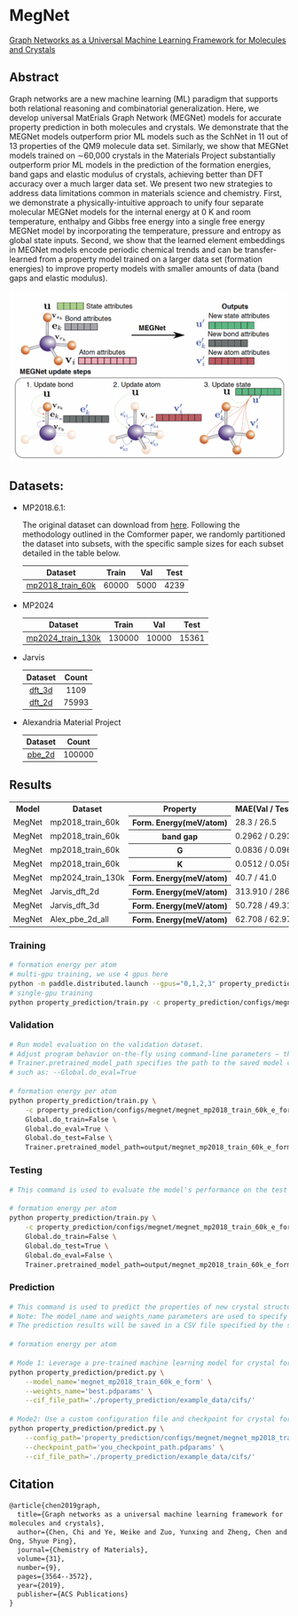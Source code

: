 # MegNet

[Graph Networks as a Universal Machine Learning Framework for Molecules and Crystals](https://arxiv.org/abs/1812.05055)

## Abstract

Graph networks are a new machine learning (ML) paradigm that supports both relational reasoning and combinatorial generalization. Here, we develop universal MatErials Graph Network (MEGNet) models for accurate property prediction in both molecules and crystals. We demonstrate that the MEGNet models outperform prior ML models such as the SchNet in 11 out of 13 properties of the QM9 molecule data set. Similarly, we show that MEGNet models trained on ∼60,000 crystals in the Materials Project substantially outperform prior ML models in the prediction of the formation energies, band gaps and elastic modulus of crystals, achieving better than DFT accuracy over a much larger data set. We present two new strategies to address data limitations common in materials science and chemistry. First, we demonstrate a physically-intuitive approach to unify four separate molecular MEGNet models for the internal energy at 0 K and room temperature, enthalpy and Gibbs free energy into a single free energy MEGNet model by incorporating the temperature, pressure and entropy as global state inputs. Second, we show that the learned element embeddings in MEGNet models encode periodic chemical trends and can be transfer-learned from a property model trained on a larger data set (formation energies) to improve property models with smaller amounts of data (band gaps and elastic modulus).


![MegNet Overview](../../docs/megnet.png)

## Datasets:

- MP2018.6.1:

    The original dataset can download from [here](https://figshare.com/ndownloader/files/15087992). Following the methodology outlined in the Comformer paper, we randomly partitioned the dataset into subsets, with the specific sample sizes for each subset detailed in the table below.

    |                                   Dataset                                    | Train |  Val  | Test  |
    | :--------------------------------------------------------------------------: | :---: | :---: | :---: |
    | [mp2018_train_60k](https://paddle-org.bj.bcebos.com/paddlematerial/datasets/mp2018/mp2018_train_60k.zip) | 60000 | 5000  | 4239  |

- MP2024

    |                                   Dataset                                    | Train |  Val  | Test  |
    | :--------------------------------------------------------------------------: | :---: | :---: | :---: |
    | [mp2024_train_130k](https://paddle-org.bj.bcebos.com/paddlematerial/datasets/mp2024/mp2024_train_130k.zip) | 130000 | 10000  | 15361  |

- Jarvis

    | Dataset | Count |
    | :----: | :---: |
    | [dft_3d]() | 1109 | 
    | [dft_2d]() | 75993|

- Alexandria Material Project

    | Dataset | Count |
    | :---: | :---: | 
    | [pbe_2d]() | 100000 |


## Results

<table>
    <head>
        <tr>
            <th  nowrap="nowrap">Model</th>
            <th  nowrap="nowrap">Dataset</th>
            <th  nowrap="nowrap">Property</th>
            <th  nowrap="nowrap">MAE(Val / Test dataset)</th>
            <th  nowrap="nowrap">GPUs</th>
            <th  nowrap="nowrap">Training time</th>
            <th  nowrap="nowrap">Config</th>
            <th  nowrap="nowrap">Checkpoint | Log</th>
        </tr>
    </head>
    <body>
        <tr>
            <td  nowrap="nowrap">MegNet</td>
            <td  nowrap="nowrap">mp2018_train_60k</td>
            <th  nowrap="nowrap">Form. Energy(meV/atom)</th>
            <td  nowrap="nowrap">28.3 / 26.5</td>
            <td  nowrap="nowrap">1</td>
            <td  nowrap="nowrap">~15 hours</td>
            <td  nowrap="nowrap"><a href="megnet_mp2018_train_60k_e_form.yaml">megnet_mp2018_train_60k_e_form</a></td>
            <td  nowrap="nowrap"><a href="https://paddle-org.bj.bcebos.com/paddlematerial/checkpoints/property_prediction/megnet/megnet_mp2018_train_60k_e_form.zip">checkpoint | log</a></td>
        </tr>
        <tr>
            <td  nowrap="nowrap">MegNet</td>
            <td  nowrap="nowrap">mp2018_train_60k</td>
            <th  nowrap="nowrap">band gap</th>
            <td  nowrap="nowrap"> 0.2962 / 0.2934</td>
            <td  nowrap="nowrap">1</td>
            <td  nowrap="nowrap">~ hours</td>
            <td  nowrap="nowrap"><a href="megnet_mp2018_train_60k_band_gap.yaml">megnet_mp2018_train_60k_band_gap</a></td>
            <td  nowrap="nowrap">Waiting</td>
        </tr>
        <tr>
            <td  nowrap="nowrap">MegNet</td>
            <td  nowrap="nowrap">mp2018_train_60k</td>
            <th  nowrap="nowrap">G</th>
            <td  nowrap="nowrap">0.0836 / 0.0962</td>
            <td  nowrap="nowrap">1</td>
            <td  nowrap="nowrap">~1.5 hours</td>
            <td  nowrap="nowrap"><a href="megnet_mp2018_train_60k_G.yaml">megnet_mp2018_train_60k_G</a></td>
            <td  nowrap="nowrap">Waiting</td>
        </tr>
        <tr>
            <td  nowrap="nowrap">MegNet</td>
            <td  nowrap="nowrap">mp2018_train_60k</td>
            <th  nowrap="nowrap">K</th>
            <td  nowrap="nowrap">0.0512 / 0.0585</td>
            <td  nowrap="nowrap">1</td>
            <td  nowrap="nowrap">~1.5 hours</td>
            <td  nowrap="nowrap"><a href="megnet_mp2018_train_60k_K.yaml">megnet_mp2018_train_60k_K</a></td>
            <td  nowrap="nowrap">Waiting</td>
        </tr>
        <tr>
            <td  nowrap="nowrap">MegNet</td>
            <td  nowrap="nowrap">mp2024_train_130k</td>
            <th  nowrap="nowrap">Form. Energy(meV/atom)</th>
            <td  nowrap="nowrap">40.7 / 41.0</td>
            <td  nowrap="nowrap">1</td>
            <td  nowrap="nowrap">~48 hours</td>
            <td  nowrap="nowrap"><a href="megnet_mp2024_train_130k_e_form.yaml">megnet_mp2024_train_130k_e_form</a></td>
            <td  nowrap="nowrap">Waiting</td>
        </tr>
        <tr>
            <td  nowrap="nowrap">MegNet</td>
            <td  nowrap="nowrap">Jarvis_dft_2d</td>
            <th  nowrap="nowrap">Form. Energy(meV/atom)</th>
            <td  nowrap="nowrap">313.910 / 286.372 </td>
            <td  nowrap="nowrap">1</td>
            <td  nowrap="nowrap">~0.25 hours</td>
            <td  nowrap="nowrap"><a href="megnet_jarvis_dft_2d_e_form.yaml">megnet_jarvis_dft_2d_e_form</a></td>
            <td  nowrap="nowrap">Waiting</td>
        </tr>
        <tr>
            <td  nowrap="nowrap">MegNet</td>
            <td  nowrap="nowrap">Jarvis_dft_3d</td>
            <th  nowrap="nowrap">Form. Energy(meV/atom)</th>
            <td  nowrap="nowrap"> 50.728 / 49.318 </td>
            <td  nowrap="nowrap">1</td>
            <td  nowrap="nowrap">~20 hours</td>
            <td  nowrap="nowrap"><a href="megnet_jarvis_dft_3d_e_form.yaml">megnet_jarvis_dft_3d_e_form</a></td>
            <td  nowrap="nowrap">Waiting</td>
        </tr>
        <tr>
            <td  nowrap="nowrap">MegNet</td>
            <td  nowrap="nowrap">Alex_pbe_2d_all</td>
            <th  nowrap="nowrap">Form. Energy(meV/atom)</th>
            <td  nowrap="nowrap"> 62.708 / 62.972 </td>
            <td  nowrap="nowrap">1</td>
            <td  nowrap="nowrap">~34 hours</td>
            <td  nowrap="nowrap"><a href="megnet_jarvis_alex_pbe_2d_all_e_form.yaml">megnet_jarvis_alex_pbe_2d_all_e_form</a></td>
            <td  nowrap="nowrap">Waiting</td>
        </tr>
    </body>
</table>

### Training
```bash
# formation energy per atom
# multi-gpu training, we use 4 gpus here
python -m paddle.distributed.launch --gpus="0,1,2,3" property_prediction/train.py -c property_prediction/configs/megnet/megnet_mp2018_train_60k_e_form.yaml
# single-gpu training
python property_prediction/train.py -c property_prediction/configs/megnet/megnet_mp2018_train_60k_e_form.yaml

```

### Validation
```bash
# Run model evaluation on the validation dataset.
# Adjust program behavior on-the-fly using command-line parameters – this provides a convenient way to customize settings without modifying the configuration file directly.
# Trainer.pretrained_model_path specifies the path to the saved model checkpoint to be loaded.
# such as: --Global.do_eval=True

# formation energy per atom
python property_prediction/train.py \
    -c property_prediction/configs/megnet/megnet_mp2018_train_60k_e_form.yaml \
    Global.do_train=False \
    Global.do_eval=True \
    Global.do_test=False \
    Trainer.pretrained_model_path=output/megnet_mp2018_train_60k_e_form/checkpoints
```

### Testing
```bash
# This command is used to evaluate the model's performance on the test dataset.

# formation energy per atom
python property_prediction/train.py \
    -c property_prediction/configs/megnet/megnet_mp2018_train_60k_e_form.yaml \
    Global.do_train=False \
    Global.do_test=True \
    Global.do_eval=False \
    Trainer.pretrained_model_path=output/megnet_mp2018_train_60k_e_form/checkpoints

```

### Prediction

```bash
# This command is used to predict the properties of new crystal structures using a trained model.
# Note: The model_name and weights_name parameters are used to specify the pre-trained model and its corresponding weights. The cif_file_path parameter is used to specify the path to the CIF files for which properties need to be predicted.
# The prediction results will be saved in a CSV file specified by the save_path parameter. Default save_path is 'result.csv'.

# formation energy per atom

# Mode 1: Leverage a pre-trained machine learning model for crystal formation energy prediction. The implementation includes automated model download functionality, eliminating the need for manual configuration.
python property_prediction/predict.py \
    --model_name='megnet_mp2018_train_60k_e_form' \
    --weights_name='best.pdparams' \
    --cif_file_path='./property_prediction/example_data/cifs/'

# Mode2: Use a custom configuration file and checkpoint for crystal formation energy prediction. This approach allows for more flexibility and customization.
python property_prediction/predict.py \
    --config_path='property_prediction/configs/megnet/megnet_mp2018_train_60k_e_form.yaml' \
    --checkpoint_path='you_checkpoint_path.pdparams' \
    --cif_file_path='./property_prediction/example_data/cifs/'

```


## Citation
```
@article{chen2019graph,
  title={Graph networks as a universal machine learning framework for molecules and crystals},
  author={Chen, Chi and Ye, Weike and Zuo, Yunxing and Zheng, Chen and Ong, Shyue Ping},
  journal={Chemistry of Materials},
  volume={31},
  number={9},
  pages={3564--3572},
  year={2019},
  publisher={ACS Publications}
}
```
